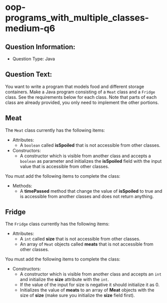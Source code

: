 # oop-programs_with_multiple_classes-medium-q6

## Question Information:

- Question Type: Java

## Question Text:

You want to write a program that models food and different storage containers. Make a Java program consisting of
a `Meat` class and a `Fridge` class. See the requirements below for each class. Note that parts of each class are
already provided, you only need to implement the other portions.

## Meat

The `Meat` class currently has the following items:

- Attributes:
    - A `boolean` called **isSpoiled** that is not accessible from other classes.
- Constructors:
    - A constructor which is visible from another class and accepts a `boolean` as parameter
      and initializes the **isSpoiled** field with the input value that is accessible from other classes.

You must add the following items to complete the class:

- Methods:
    - A **timePassed** method that change the value of **isSpoiled** to true and is accessible from another classes
      and does not return anything.

## Fridge

The `Fridge` class currently has the following items:

- Attributes:
    - A `int` called **size** that is not accessible from other classes.
    - An array of `Meat` objects called **meats** that is not accessible from other classes.

You must add the following items to complete the class:

- Constructors:
    - A constructor which is visible from another class and accepts an `int`
      and initialize the **size** attribute with the `int`.
    - If the value of the input for size is negative it should initialize it as 0.
    - Initializes the value of **meats** to an array of **Meat** objects with the size of **size** (make sure
      you initialize the **size** field first).
